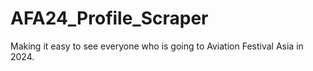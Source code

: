 # AFA24_Profile_Scraper
Making it easy to see everyone who is going to Aviation Festival Asia in 2024.
